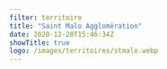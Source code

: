 ```yaml
---
filter: territoire
title: "Saint Malo Agglomération"
date: 2020-12-28T15:46:34Z
showTitle: true
logo: /images/territoires/stmalo.webp
---
```

